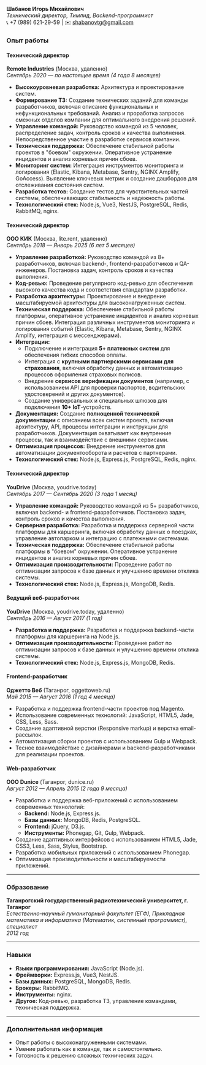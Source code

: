 

**Шабанов Игорь Михайлович**  
*Технический директор, Тимлид, Backend-программист*  
📞 +7 (989) 621-29-59 | ✉️ shabanovtg@gmail.com

### **Опыт работы**

#### **Технический директор**  
**Remote Industries** (Москва, удаленно)  
*Сентябрь 2020 — по настоящее время (4 года 8 месяцев)*  
- **Высокоуровневая разработка:** Архитектура и проектирование систем.  
- **Формирование ТЗ:** Создание технических заданий для команды разработчиков, включая описание функциональных и нефункциональных требований. Анализ и проработка запросов смежных отделов компании для оптимального внедрения решений.  
- **Управление командой:** Руководство командой из 5 человек, распределение задач, контроль сроков и качества выполнения. Непосредственное участие в разработке сервисов компании.  
- **Техническая поддержка:** Обеспечение стабильной работы проектов в "боевом" окружении. Оперативное устранение инцидентов и анализ корневых причин сбоев.  
- **Мониторинг систем:** Интеграция инструментов мониторинга и логирования (Elastic, Kibana, Metabase, Sentry, NGINX Amplify, GoAccess). Выявление ключевых метрик и создание дашбордов для отслеживания состояния систем.  
- **Разработка тестов:** Создание тестов для чувствительных частей системы, обеспечивающих стабильность и надежность работы.  
- **Технологический стек:** Node.js, Vue3, NestJS, PostgreSQL, Redis, RabbitMQ, nginx.  

#### **Технический директор**  
**ООО КИК** (Москва, lite.rent, удаленно)  
*Сентябрь 2018 — Январь 2025 (6 лет 5 месяцев)*  
- **Управление разработкой:** Руководство командой из 8+ разработчиков, включая backend-, frontend-разработчиков и QA-инженеров. Постановка задач, контроль сроков и качества выполнения.  
- **Код-ревью:** Проведение регулярного код-ревью для обеспечения высокого качества кода и соответствия стандартам разработки.  
- **Разработка архитектуры:** Проектирование и внедрение масштабируемой архитектуры для высоконагруженных систем.  
- **Техническая поддержка:** Обеспечение стабильной работы платформы, оперативное устранение инцидентов и анализ корневых причин сбоев. Интеграция различных инструментов мониторинга и логирования событий (Elastic, Kibana, Metabase, Sentry, NGINX Amplify, интеграция с мессенджерами).  
- **Интеграции:**  
  - Подключение и интеграция **5+ платежных систем** для обеспечения гибких способов оплаты.  
  - Интеграция с **крупными партнерскими сервисами для страхования**, включая обработку данных и автоматизацию процессов оформления страховых полисов.  
  - Внедрение **сервисов верификации документов** (например, с использованием API для проверки паспортов, водительских удостоверений и других документов).  
  - Создание универсальных и специальных шлюзов для подключения **10+ IoT**-устройств.  
- **Документация:** Создание **полноценной технической документации** с описанием всех систем проекта, включая архитектуру, API, процессы интеграции и инструкции для разработчиков. Документация охватывает как внутренние процессы, так и взаимодействие с внешними сервисами.  
- **Оптимизация процессов:** Внедрение инструментов для автоматизации документооборота и расчетов с партнерами.  
- **Технологический стек:** Node.js, Express.js, PostgreSQL, Redis, nginx.  

#### **Технический директор**  
**YouDrive** (Москва, youdrive.today)  
*Сентябрь 2017 — Сентябрь 2020 (3 года 1 месяц)*  
- **Управление командой:** Руководство командой из 5+ разработчиков, включая backend- и frontend-разработчиков. Постановка задач, контроль сроков и качества выполнения.  
- **Серверная разработка:** Разработка и поддержка серверной части платформы для каршеринга, включая обработку данных о поездках, управление автопарком и интеграцию с платежными системами.  
- **Техническая поддержка:** Обеспечение стабильной работы платформы в "боевом" окружении. Оперативное устранение инцидентов и анализ корневых причин сбоев.  
- **Оптимизация производительности:** Проведение работ по оптимизации запросов к базе данных и улучшению времени отклика системы.  
- **Технологический стек:** Node.js, Express.js, MongoDB, Redis.  

#### **Ведущий веб-разработчик**  
**YouDrive** (Москва, youdrive.today, удаленно)  
*Сентябрь 2016 — Август 2017 (1 год)*  
- **Разработка и поддержка:** Разработка и поддержка backend-части платформы для каршеринга на Node.js.  
- **Оптимизация производительности:** Проведение работ по оптимизации запросов к базе данных и улучшению времени отклика системы.  
- **Технологический стек:** Node.js, Express.js, MongoDB, Redis.  

#### **Frontend-разработчик**  
**Оджетто Веб** (Таганрог, oggettoweb.ru)  
*Май 2015 — Август 2016 (1 год 4 месяца)*  
- Разработка и поддержка frontend-части проектов под Magento.  
- Использование современных технологий: JavaScript, HTML5, Jade, CSS, Less, Sass.  
- Создание адаптивной верстки (Responsive markup) и верстка email-рассылок.  
- Автоматизация сборки проектов с использованием Gulp и Webpack.  
- Тесное взаимодействие с дизайнерами и backend-разработчиками для реализации проектов.  

#### **Web-разработчик**  
**ООО Dunice** (Таганрог, dunice.ru)  
*Август 2012 — Апрель 2015 (2 года 9 месяца)*  
- Разработка и поддержка веб-приложений с использованием современных технологий:  
  - **Backend:** Node.js, Express.js.  
  - **Базы данных:** MongoDB, Redis, PostgreSQL.  
  - **Frontend:** jQuery, D3.js.  
  - **Инструменты:** Phonegap, Git, Gulp, Webpack.  
- Создание адаптивных интерфейсов с использованием HTML5, Jade, CSS3, Less, Sass, Stylus, Bootstrap.  
- Разработка мобильных приложений с использованием Phonegap.  
- Оптимизация производительности и масштабируемости приложений.  

---

### **Образование**  
**Таганрогский государственный радиотехнический университет, г. Таганрог**  
*Естественно-научный гуманитарный факультет (ЕГФ), Прикладная математика и информатика (Математик, системный программист), специалист*  
*2012 год*  

---

### **Навыки**  
- **Языки программирования:** JavaScript (Node.js).  
- **Фреймворки:** Express.js, Vue3, NestJS.  
- **Базы данных:** PostgreSQL, MongoDB, Redis.  
- **Брокеры:** RabbitMQ.  
- **Инструменты:** nginx.  
- **Другое:** Код-ревью, разработка ТЗ, управление командами, техническая поддержка.  

---

### **Дополнительная информация**  
- Опыт работы с высоконагруженными системами.  
- Умение работать как в команде, так и самостоятельно.  
- Готовность к решению сложных технических задач.  
